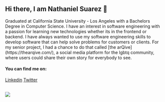 

## Hi there, I am Nathaniel Suarez :wave:

<p>Graduated at California State University - Los Angeles with a Bachelors Degree in Computer Science. I have an interest in software engineering with a passion for learning new technologies whether its in the frontend or backend. I have always wanted to use my software engineering skills to develop software that can help solve problems for customers or clients. For my senior project, I had a chance to do that called [the arQive](https://thearqive.com/), a social media platform for the lgbtq community, where users could share their own story for everybody to see.
</p>

#### You can find me on:
[Linkedin](https://www.linkedin.com/in/nsuarez22) [Twitter](https://twitter.com/NathanJoSuarez)


<br>
<a href="https://github.com/redxzeta/GitHub-FrontPage">
	<img align="center" src="https://github-readme-stats.vercel.app/api?username=redxzeta&show_icons=true&theme=radical" />
</a>

